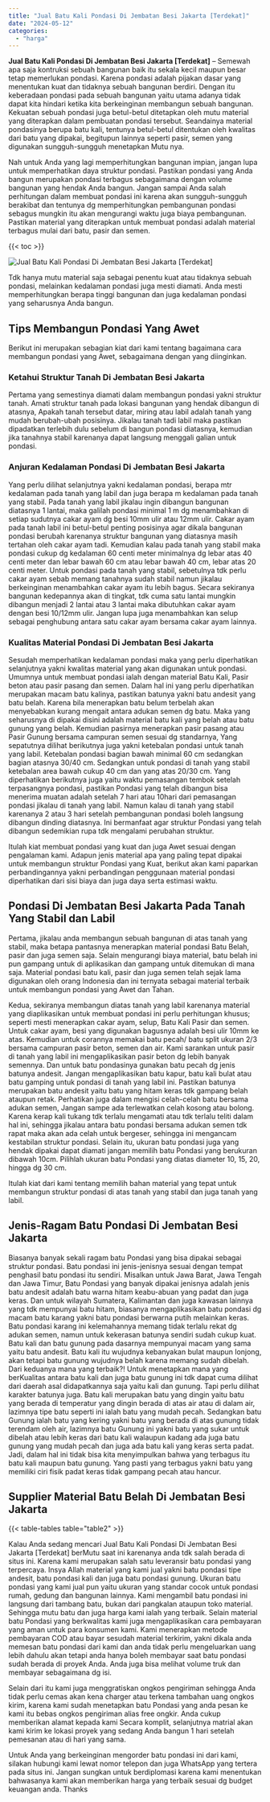 ```yaml
---
title: "Jual Batu Kali Pondasi Di Jembatan Besi Jakarta [Terdekat]"
date: "2024-05-12"
categories: 
  - "harga"
---
```


**Jual Batu Kali Pondasi Di Jembatan Besi Jakarta \[Terdekat\]** – Semewah apa saja kontruksi sebuah bangunan baik itu sekala kecil maupun besar tetap memerlukan pondasi. Karena pondasi adalah pijakan dasar yang menentukan kuat dan tidaknya sebuah bangunan berdiri. Dengan itu keberadaan pondasi pada sebuah bangunan yaitu utama adanya tidak dapat kita hindari ketika kita berkeinginan membangun sebuah bangunan. Kekuatan sebuah pondasi juga betul-betul ditetapkan oleh mutu material yang diterapkan dalam pembuatan pondasi tersebut. Seandainya material pondasinya berupa batu kali, tentunya betul-betul ditentukan oleh kwalitas dari batu yang dipakai, begitupun lainnya seperti pasir, semen yang digunakan sungguh-sungguh menetapkan Mutu nya.

Nah untuk Anda yang lagi memperhitungkan bangunan impian, jangan lupa untuk memperhatikan daya struktur pondasi. Pastikan pondasi yang Anda bangun merupakan pondasi terbagus sebagaimana dengan volume bangunan yang hendak Anda bangun. Jangan sampai Anda salah perhitungan dalam membuat pondasi ini karena akan sungguh-sungguh berakibat dan tentunya dg memperhitungkan pembangunan pondasi sebagus mungkin itu akan mengurangi waktu juga biaya pembangunan. Pastikan material yang diterapkan untuk membuat pondasi adalah material terbagus mulai dari batu, pasir dan semen.

{{< toc >}}

![Jual Batu Kali Pondasi Di Jembatan Besi Jakarta [Terdekat]](/images/jual-batu-kali-04.png)

Tdk hanya mutu material saja sebagai penentu kuat atau tidaknya sebuah pondasi, melainkan kedalaman pondasi juga mesti diamati. Anda mesti memperhitungkan berapa tinggi bangunan dan juga kedalaman pondasi yang seharusnya Anda bangun.

## Tips Membangun Pondasi Yang Awet

Berikut ini merupakan sebagian kiat dari kami tentang bagaimana cara membangun pondasi yang Awet, sebagaimana dengan yang diinginkan.

### Ketahui Struktur Tanah Di Jembatan Besi Jakarta

Pertama yang semestinya diamati dalam membangun pondasi yakni struktur tanah. Amati struktur tanah pada lokasi bangunan yang hendak dibangun di atasnya, Apakah tanah tersebut datar, miring atau labil adalah tanah yang mudah berubah-ubah posisinya. Jikalau tanah tadi labil maka pastikan dipadatkan terlebih dulu sebelum di bangun pondasi diatasnya, kemudian jika tanahnya stabil karenanya dapat langsung menggali galian untuk pondasi.

### Anjuran Kedalaman Pondasi Di Jembatan Besi Jakarta

Yang perlu dilihat selanjutnya yakni kedalaman pondasi, berapa mtr kedalaman pada tanah yang labil dan juga berapa m kedalaman pada tanah yang stabil. Pada tanah yang labil jikalau ingin dibangun bangunan diatasnya 1 lantai, maka galilah pondasi minimal 1 m dg menambahkan di setiap sudutnya cakar ayam dg besi 10mm ulir atau 12mm ulir. Cakar ayam pada tanah labil ini betul-betul penting posisinya agar dikala bangunan pondasi berubah karenanya struktur bangunan yang diatasnya masih tertahan oleh cakar ayam tadi. Kemudian kalau pada tanah yang stabil maka pondasi cukup dg kedalaman 60 centi meter minimalnya dg lebar atas 40 centi meter dan lebar bawah 60 cm atau lebar bawah 40 cm, lebar atas 20 centi meter. Untuk pondasi pada tanah yang stabil, sebetulnya tdk perlu cakar ayam sebab memang tanahnya sudah stabil namun jikalau berkeinginan menambahkan cakar ayam itu lebih bagus. Secara sekiranya bangunan kedepannya akan di tingkat, tdk cuma satu lantai mungkin dibangun menjadi 2 lantai atau 3 lantai maka dibutuhkan cakar ayam dengan besi 10/12mm ulir. Jangan lupa juga menambahkan kan selup sebagai penghubung antara satu cakar ayam bersama cakar ayam lainnya.

### Kualitas Material Pondasi Di Jembatan Besi Jakarta

Sesudah memperhatikan kedalaman pondasi maka yang perlu diperhatikan selanjutnya yakni kwalitas material yang akan digunakan untuk pondasi. Umumnya untuk membuat pondasi ialah dengan material Batu Kali, Pasir beton atau pasir pasang dan semen. Dalam hal ini yang perlu diperhatikan merupakan macam batu kalinya, pastikan batunya yakni batu andesit yang batu belah. Karena bila menerapkan batu belum terbelah akan menyebabkan kurang mengait antara adukan semen dg batu. Maka yang seharusnya di dipakai disini adalah material batu kali yang belah atau batu gunung yang belah. Kemudian pasirnya menerapkan pasir pasang atau Pasir Gunung bersama campuran semen sesuai dg standarnya, Yang sepatutnya dilihat berikutnya juga yakni ketebalan pondasi untuk tanah yang labil. Ketebalan pondasi bagian bawah minimal 60 cm sedangkan bagian atasnya 30/40 cm. Sedangkan untuk pondasi di tanah yang stabil ketebalan area bawah cukup 40 cm dan yang atas 20/30 cm. Yang diperhatikan berikutnya juga yaitu waktu pemasangan tembok setelah terpasangnya pondasi, pastikan Pondasi yang telah dibangun bisa menerima muatan adalah setelah 7 hari atau 10hari dari pemasangan pondasi jikalau di tanah yang labil. Namun kalau di tanah yang stabil karenanya 2 atau 3 hari setelah pembangunan pondasi boleh langsung dibangun dinding diatasnya. Ini bermanfaat agar struktur Pondasi yang telah dibangun sedemikian rupa tdk mengalami perubahan struktur.

Itulah kiat membuat pondasi yang kuat dan juga Awet sesuai dengan pengalaman kami. Adapun jenis material apa yang paling tepat dipakai untuk membangun struktur Pondasi yang Kuat, berikut akan kami paparkan perbandingannya yakni perbandingan penggunaan material pondasi diperhatikan dari sisi biaya dan juga daya serta estimasi waktu.

## Pondasi Di Jembatan Besi Jakarta Pada Tanah Yang Stabil dan Labil

Pertama, jikalau anda membangun sebuah bangunan di atas tanah yang stabil, maka betapa pantasnya menerapkan material pondasi Batu Belah, pasir dan juga semen saja. Selain mengurangi biaya material, batu belah ini pun gampang untuk di aplikasikan dan gampang untuk ditemukan di mana saja. Material pondasi batu kali, pasir dan juga semen telah sejak lama digunakan oleh orang Indonesia dan ini ternyata sebagai material terbaik untuk membangun pondasi yang Awet dan Tahan.

Kedua, sekiranya membangun diatas tanah yang labil karenanya material yang diaplikasikan untuk membuat pondasi ini perlu perhitungan khusus; seperti mesti menerapkan cakar ayam, selup, Batu Kali Pasir dan semen. Untuk cakar ayam, besi yang digunakan bagusnya adalah besi ulir 10mm ke atas. Kemudian untuk corannya memakai batu pecah/ batu split ukuran 2/3 bersama campuran pasir beton, semen dan air. Kami sarankan untuk pasir di tanah yang labil ini mengaplikasikan pasir beton dg lebih banyak semennya. Dan untuk batu pondasinya gunakan batu pecah dg jenis batunya andesit. Jangan mengaplikasikan batu kapur, batu kali bulat atau batu gamping untuk pondasi di tanah yang labil ini. Pastikan batunya merupakan batu andesit yaitu batu yang hitam keras tdk gampang belah ataupun retak. Perhatikan juga dalam mengisi celah-celah batu bersama adukan semen, Jangan sampe ada terlewatkan celah kosong atau bolong. Karena kerap kali tukang tdk terlalu mengamati atau tdk terlalu teliti dalam hal ini, sehingga jikalau antara batu pondasi bersama adukan semen tdk rapat maka akan ada celah untuk bergeser, sehingga ini mengancam kestabilan struktur pondasi. Selain itu, ukuran batu pondasi juga yang hendak dipakai dapat diamati jangan memilih batu Pondasi yang berukuran dibawah 10cm. Pilihlah ukuran batu Pondasi yang diatas diameter 10, 15, 20, hingga dg 30 cm.

Itulah kiat dari kami tentang memilih bahan material yang tepat untuk membangun struktur pondasi di atas tanah yang stabil dan juga tanah yang labil.

## Jenis-Ragam Batu Pondasi Di Jembatan Besi Jakarta

Biasanya banyak sekali ragam batu Pondasi yang bisa dipakai sebagai struktur pondasi. Batu pondasi ini jenis-jenisnya sesuai dengan tempat penghasil batu pondasi itu sendiri. Misalkan untuk Jawa Barat, Jawa Tengah dan Jawa Timur, Batu Pondasi yang banyak dipakai jenisnya adalah jenis batu andesit adalah batu warna hitam keabu-abuan yang padat dan juga keras. Dan untuk wilayah Sumatera, Kalimantan dan juga kawasan lainnya yang tdk mempunyai batu hitam, biasanya mengaplikasikan batu pondasi dg macam batu karang yakni batu pondasi berwarna putih melainkan keras. Batu pondasi karang ini kelemahannya memang tidak terlalu rekat dg adukan semen, namun untuk kekerasan batunya sendiri sudah cukup kuat. Batu kali dan batu gunung pada dasarnya mempunyai macam yang sama yaitu batu andesit. Batu kali itu wujudnya kebanyakan bulat maupun lonjong, akan tetapi batu gunung wujudnya belah karena memang sudah dibelah. Dari keduanya mana yang terbaik?! Untuk menetapkan mana yang berKualitas antara batu kali dan juga batu gunung ini tdk dapat cuma dilihat dari daerah asal didapatkannya saja yaitu kali dan gunung. Tapi perlu dilihat karakter batunya juga. Batu kali merupakan batu yang dingin yaitu batu yang berada di temperatur yang dingin berada di atas air atau di dalam air, lazimnya tipe batu seperti ini ialah batu yang mudah pecah. Sedangkan batu Gunung ialah batu yang kering yakni batu yang berada di atas gunung tidak terendam oleh air, lazimnya batu Gunung ini yakni batu yang sukar untuk dibelah atau lebih keras dari batu kali walaupun kadang ada juga batu gunung yang mudah pecah dan juga ada batu kali yang keras serta padat. Jadi, dalam hal ini tidak bisa kita menyimpulkan bahwa yang terbagus itu batu kali maupun batu gunung. Yang pasti yang terbagus yakni batu yang memiliki ciri fisik padat keras tidak gampang pecah atau hancur.

## Supplier Material Batu Belah Di Jembatan Besi Jakarta

{{< table-tables table="table2" >}}

Kalau Anda sedang mencari Jual Batu Kali Pondasi Di Jembatan Besi Jakarta \[Terdekat\] berMutu saat ini karenanya anda tdk salah berada di situs ini. Karena kami merupakan salah satu leveransir batu pondasi yang terpercaya. Insya Allah material yang kami jual yakni batu pondasi tipe andesit, batu pondasi kali dan juga batu pondasi gunung. Ukuran batu pondasi yang kami jual pun yaitu ukuran yang standar cocok untuk pondasi rumah, gedung dan bangunan lainnya. Kami mengambil batu pondasi ini langsung dari tambang batu, bukan dari pangkalan ataupun toko material. Sehingga mutu batu dan juga harga kami ialah yang terbaik. Selain material batu Pondasi yang berkwalitas kami juga mengaplikasikan cara pembayaran yang aman untuk para konsumen kami. Kami menerapkan metode pembayaran COD atau bayar sesudah material terkirim, yakni dikala anda memesan batu pondasi dari kami dan anda tidak perlu mengeluarkan uang lebih dahulu akan tetapi anda hanya boleh membayar saat batu pondasi sudah berada di proyek Anda. Anda juga bisa melihat volume truk dan membayar sebagaimana dg isi.

Selain dari itu kami juga menggratiskan ongkos pengiriman sehingga Anda tidak perlu cemas akan kena charger atau terkena tambahan uang ongkos kirim, karena kami sudah menetapkan batu Pondasi yang anda pesan ke kami itu bebas ongkos pengiriman alias free ongkir. Anda cukup memberikan alamat kepada kami Secara komplit, selanjutnya matrial akan kami kirim ke lokasi proyek yang sedang Anda bangun 1 hari setelah pemesanan atau di hari yang sama.

Untuk Anda yang berkeinginan mengorder batu pondasi ini dari kami, silakan hubungi kami lewat nomor telepon dan juga WhatsApp yang tertera pada situs ini. Jangan sungkan untuk berdiplomasi karena kami menentukan bahwasanya kami akan memberikan harga yang terbaik sesuai dg budget keuangan anda. Thanks
